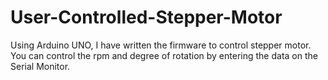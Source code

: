 # User-Controlled-Stepper-Motor
Using Arduino UNO, I have written the firmware to control stepper motor. You can control the rpm and degree of rotation by entering the data on the Serial Monitor.
